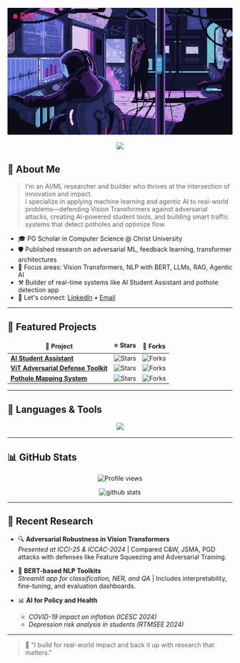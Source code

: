 

<p align="center">
  <img src="images.steamusercontent.gif" />
</p>
<p align="center">
  <img src="https://capsule-render.vercel.app/api?type=waving&color=gradient&height=120&section=header&text=&fontSize=1&animation=fadeIn&fontAlignY=35&desc=AI%20Researcher%20%7C%20Builder%20%7C%20Innovator&descAlignY=50&descAlign=85" />
</p>




## 👋 About Me

> I'm an AI/ML researcher and builder who thrives at the intersection of innovation and impact.  
> I specialize in applying machine learning and agentic AI to real-world problems—defending Vision Transformers against adversarial attacks, creating AI-powered student tools, and building smart traffic systems that detect potholes and optimize flow.

- 🎓 PG Scholar in Computer Science @ Christ University  
- 🛡️ Published research on adversarial ML, feedback learning, transformer architectures  
- 🧠 Focus areas: Vision Transformers, NLP with BERT, LLMs, RAG, Agentic AI  
- ⚒️ Builder of real-time systems like AI Student Assistant and pothole detection app  
- 💬 Let's connect: [LinkedIn](https://www.linkedin.com/in/alex-khundongbam) • [Email](mailto:alexkhundongbam260@gmail.com)

---

## 🚀 Featured Projects

<table align="center">
  <thead align="center">
    <tr>
      <td><b>📘 Project</b></td>
      <td><b>⭐ Stars</b></td>
      <td><b>🤝 Forks</b></td>
    </tr>
  </thead>
  <tbody>
    <tr>
      <td><a href="https://github.com/alexkhundongbam/ai-student-assistant"><b>AI Student Assistant</b></a></td>
      <td><img alt="Stars" src="https://img.shields.io/github/stars/alexkhundongbam/ai-student-assistant?style=flat-square&labelColor=343b41"/></td>
      <td><img alt="Forks" src="https://img.shields.io/github/forks/alexkhundongbam/ai-student-assistant?style=flat-square&labelColor=343b41"/></td>
    </tr>
    <tr>
      <td><a href="https://github.com/alexkhundongbam/vision-transformer-defense"><b>ViT Adversarial Defense Toolkit</b></a></td>
      <td><img alt="Stars" src="https://img.shields.io/github/stars/alexkhundongbam/vision-transformer-defense?style=flat-square&labelColor=343b41"/></td>
      <td><img alt="Forks" src="https://img.shields.io/github/forks/alexkhundongbam/vision-transformer-defense?style=flat-square&labelColor=343b41"/></td>
    </tr>
    <tr>
      <td><a href="https://github.com/alexkhundongbam/pothole-mapping"><b>Pothole Mapping System</b></a></td>
      <td><img alt="Stars" src="https://img.shields.io/github/stars/alexkhundongbam/pothole-mapping?style=flat-square&labelColor=343b41"/></td>
      <td><img alt="Forks" src="https://img.shields.io/github/forks/alexkhundongbam/pothole-mapping?style=flat-square&labelColor=343b41"/></td>
    </tr>
  </tbody>
</table>

---

## 🧰 Languages & Tools

<p align="center">
  <a href="https://skillicons.dev">
    <img src="https://skillicons.dev/icons?i=python,pytorch,tensorflow,react,fastapi,mysql,postgres,html,css,js,tailwind,vercel,render,git,linux,vscode,aws,googlecloud,opencv" />
  </a>
</p>

---

## 📊 GitHub Stats

<p align="center">
  <img src="https://komarev.com/ghpvc/?username=alexkhundongbam&label=Profile%20views&color=0e75b6&style=flat" alt="Profile views" />
</p>

<p align="center">
  <picture>
    <img alt="github stats" src="https://pixel-profile.vercel.app/api/github-stats?username=alexkhundongbam&theme=vision-friendly-dark&pixelate_avatar=false">
  </picture>
</p>

---

## 🧪 Recent Research

- 🔍 **Adversarial Robustness in Vision Transformers**  
  *Presented at ICCI-25 & ICCAC-2024* | Compared C&W, JSMA, PGD attacks with defenses like Feature Squeezing and Adversarial Training.

- 🧠 **BERT-based NLP Toolkits**  
  *Streamlit app for classification, NER, and QA* | Includes interpretability, fine-tuning, and evaluation dashboards.

- 📊 **AI for Policy and Health**  
  - *COVID-19 impact on inflation (ICESC 2024)*  
  - *Depression risk analysis in students (RTMSEE 2024)*  

---

> 🔎 "I build for real-world impact and back it up with research that matters."


<!--
**alex-kh465/alex-kh465** is a ✨ _special_ ✨ repository because its `README.md` (this file) appears on your GitHub profile.

Here are some ideas to get you started:

- 🔭 I’m currently working on ...
- 🌱 I’m currently learning ...
- 👯 I’m looking to collaborate on ...
- 🤔 I’m looking for help with ...
- 💬 Ask me about ...
- 📫 How to reach me: ...
- 😄 Pronouns: ...
- ⚡ Fun fact: ...
-->
